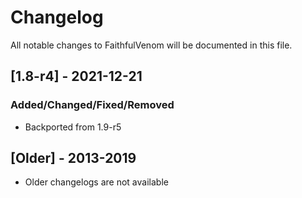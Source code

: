 # Changelog
All notable changes to FaithfulVenom will be documented in this file.

## [1.8-r4] - 2021-12-21
### Added/Changed/Fixed/Removed
- Backported from 1.9-r5

## [Older] - 2013-2019
- Older changelogs are not available

